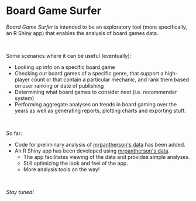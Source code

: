 # Board Game Surfer

*Board Game Surfer* is intended to be an exploratory tool (more specifically, an R Shiny app) that enables the analysis of board games data. 

<BR>

Some scenarios where it can be useful (eventually):

* Looking up info on a specific board game
* Checking out board games of a specific genre, that support a high-player count or that contain a particular mechanic, and rank them based on user ranking or date of publishing
* Determining what board games to consider next (i.e. recommender system)
* Performing aggregate analyses on trends in board gaming over the years as well as generating reports, plotting charts and exporting stuff.

<BR>

So far:

* Code for preliminary analysis of [mrpantherson's data](https://www.kaggle.com/datasets/mrpantherson/board-game-data) has been added. 
* An R Shiny app has been developed using [mrpantherson's data](https://www.kaggle.com/datasets/mrpantherson/board-game-data).
    * The app facilitates viewing of the data and provides simple analyses.
    * Still optimizing the look and feel of the app.
    * More analysis tools on the way!

<BR>

*Stay tuned!*

